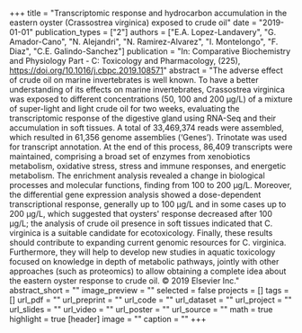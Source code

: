 +++
title = "Transcriptomic response and hydrocarbon accumulation in the eastern oyster (Crassostrea virginica) exposed to crude oil"
date = "2019-01-01"
publication_types = ["2"]
authors = ["E.A. Lopez-Landavery", "G. Amador-Cano", "N. Alejandri", "N. Ramirez-Alvarez", "I. Montelongo", "F. Diaz", "C.E. Galindo-Sanchez"]
publication = "In: Comparative Biochemistry and Physiology Part - C: Toxicology and Pharmacology, (225), https://doi.org/10.1016/j.cbpc.2019.108571"
abstract = "The adverse effect of crude oil on marine invertebrates is well known. To have a better understanding of its effects on marine invertebrates, Crassostrea virginica was exposed to different concentrations (50, 100 and 200 μg/L) of a mixture of super-light and light crude oil for two weeks, evaluating the transcriptomic response of the digestive gland using RNA-Seq and their accumulation in soft tissues. A total of 33,469,374 reads were assembled, which resulted in 61,356 genome assemblies (‘Genes’). Trinotate was used for transcript annotation. At the end of this process, 86,409 transcripts were maintained, comprising a broad set of enzymes from xenobiotics metabolism, oxidative stress, stress and immune responses, and energetic metabolism. The enrichment analysis revealed a change in biological processes and molecular functions, finding from 100 to 200 μg/L. Moreover, the differential gene expression analysis showed a dose-dependent transcriptional response, generally up to 100 μg/L and in some cases up to 200 μg/L, which suggested that oysters' response decreased after 100 μg/L; the analysis of crude oil presence in soft tissues indicated that C. virginica is a suitable candidate for ecotoxicology. Finally, these results should contribute to expanding current genomic resources for C. virginica. Furthermore, they will help to develop new studies in aquatic toxicology focused on knowledge in depth of metabolic pathways, jointly with other approaches (such as proteomics) to allow obtaining a complete idea about the eastern oyster response to crude oil. © 2019 Elsevier Inc."
abstract_short = ""
image_preview = ""
selected = false
projects = []
tags = []
url_pdf = ""
url_preprint = ""
url_code = ""
url_dataset = ""
url_project = ""
url_slides = ""
url_video = ""
url_poster = ""
url_source = ""
math = true
highlight = true
[header]
image = ""
caption = ""
+++
